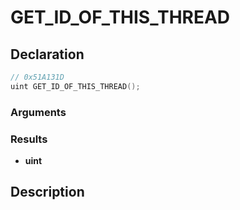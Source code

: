 # GET_ID_OF_THIS_THREAD

## Declaration
```cpp
// 0x51A131D
uint GET_ID_OF_THIS_THREAD();
```

### Arguments

### Results
- **uint**

## Description
